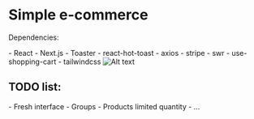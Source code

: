<h1>Simple e-commerce</h1>

<p>Dependencies:</p>
- React
- Next.js
- Toaster
- react-hot-toast
- axios
- stripe
- swr
- use-shopping-cart
- tailwindcss



<img src="https://i.imgur.com/gdoT40D.png" alt="Alt text" title="Optional title">

<h2>TODO list:</h2>
- Fresh interface
- Groups
- Products limited quantity
- ...
